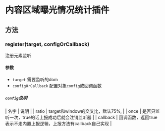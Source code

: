 # 内容区域曝光情况统计插件
## 方法
### register(target, configOrCallback)
注册元素监听
#### 参数
- `target` 需要监听的dom
- `configOrCallback` 配置对象`config`或回调函数
##### `config`说明
| 名字 | 说明 |
| ratio | target和window的交叉比，默认75%, |
| once | 是否只监听一次，true的话上报成功后就会注销监听器 |
| callback | 回调函数，返回true表示不走内置上报逻辑，上报方法有callback自己实现 |
